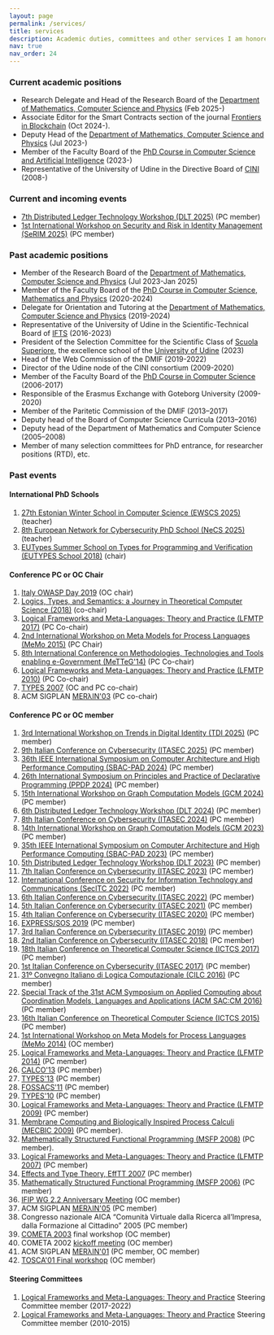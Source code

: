 ```yaml
---
layout: page
permalink: /services/
title: services
description: Academic duties, committees and other services I am honored to offer.
nav: true
nav_order: 24
---
```

### Current academic positions
- Research Delegate and Head of the Research Board of the [Department of Mathematics, Computer Science and Physics](https://www.dmif.uniud.it) (Feb 2025-)
- Associate Editor for the Smart Contracts section of the journal [Frontiers in Blockchain](https://www.frontiersin.org/journals/blockchain/sections/smart-contracts) (Oct 2024-).
- Deputy Head of the [Department of Mathematics, Computer Science and Physics](https://www.dmif.uniud.it) (Jul 2023-)
- Member of the Faculty Board of the [PhD Course in Computer Science and Artificial Intelligence](https://www.dmif.uniud.it/dottorato/iai/) (2023-)
- Representative of the University of Udine in the Directive Board of [CINI](https://www.consorzio-cini.it) (2008-)

### Current and incoming events
- [7th Distributed Ledger Technology Workshop (DLT 2025)](https://events.dimes.unical.it/dlt2025/) (PC member)
- [1st International Workshop on Security and Risk in Identity Management (SeRIM 2025)](https://st.fbk.eu/events/SeRIM2025/) (PC member)

### Past academic positions
- Member of the Research Board of the [Department of Mathematics, Computer Science and Physics](https://www.dmif.uniud.it) (Jul 2023-Jan 2025)
- Member of the Faculty Board of the [PhD Course in Computer Science, Mathematics and Physics](https://www.dmif.uniud.it/dottorato/imf/) (2020-2024)
- Delegate for Orientation and Tutoring at the [Department of Mathematics, Computer Science and Physics](https://www.dmif.uniud.it) (2019-2024)
- Representative of the University of Udine in the Scientific-Technical Board of [IFTS](https://www.formazioneiftsfvg.it/corsi-gratuiti-di-informatica-fvg/) (2016-2023)
- President of the Selection Committee for the Scientific Class of [Scuola Superiore](https://superiore.uniud.it), the excellence school of the [University of Udine](https://www.uniud.it) (2023)
- Head of the Web Commission of the DMIF (2019-2022)
- Director of the Udine node of the CINI consortium (2009-2020)
- Member of the Faculty Board of the [PhD Course in Computer Science](https://www.dmif.uniud.it/dottorato/informatica/) (2006-2017)
- Responsible of the Erasmus Exchange with Goteborg University (2009-2020)
- Member of the Paritetic Commission of the DMIF (2013–2017)
- Deputy head of the Board of Computer Science Curricula (2013–2016)
- Deputy head of the Department of Mathematics and Computer Science (2005–2008)
- Member of many selection committees for PhD entrance, for researcher positions (RTD), etc.


### Past events
#### International PhD Schools
1. [27th Estonian Winter School in Computer Science (EWSCS 2025)](https://cs.ioc.ee/ewscs/2025/) (teacher)
1. [8th European Network for Cybersecurity PhD School (NeCS 2025)](https://necs-winterschool.disi.unitn.it) (teacher)
1. [EUTypes Summer School on Types for Programming and Verification (EUTYPES School 2018)](https://sites.google.com/view/2018eutypesschool/home) (chair)

#### Conference PC or OC Chair
1. [Italy OWASP Day 2019](https://wiki.owasp.org/index.php/Italy_OWASP_Day_Udine_2019) (OC chair)
1. [Logics, Types, and Semantics: a Journey in Theoretical Computer Science (2018)](http://lts.dimi.uniud.it/) (co-chair)
1. [Logical Frameworks and Meta-Languages: Theory and Practice (LFMTP 2017)](http://lfmtp.org/workshops/2017/home.shtml) (PC Co-chair)
1. [2nd International Workshop on Meta Models for Process Languages (MeMo 2015)](http://discotec2015.inria.fr/memo-2015/) (PC Chair)
1. [8th International Conference on Methodologies, Technologies and Tools enabling e-Government (MeTTeG'14)](http://conferences.cs.unicam.it/metteg14/) (PC Co-chair)
1. [Logical Frameworks and Meta-Languages: Theory and Practice (LFMTP 2010)](http://lfmtp.org/workshops/2010/Site/Welcome.html) (PC Co-chair)
1. [TYPES 2007](/types07) (OC and PC co-chair)
1. ACM SIGPLAN [MERλIN'03](https://web.archive.org/web/20070620005050/http://merlin.dimi.uniud.it/merlin03/) (PC co-chair)


#### Conference PC or OC member
1. [3rd International Workshop on Trends in Digital Identity (TDI 2025)](https://st.fbk.eu/events/TDI2025) (PC member)
1. [9th Italian Conference on Cybersecurity (ITASEC 2025)](https://www.itasec.it/) (PC member)
1. [36th IEEE International Symposium on Computer Architecture and High Performance Computing (SBAC-PAD 2024)](https://sites.google.com/ime.usp.br/sbac2024/) (PC member)
1. [26th International Symposium on Principles and Practice of Declarative Programming (PPDP 2024)](https://ppdp2024.github.io) (PC member)
1. [15th International Workshop on Graph Computation Models (GCM 2024)](https://conf.researchr.org/home/staf-2024/gcm-2024) (PC member)
1. [6th Distributed Ledger Technology Workshop (DLT 2024)](https://dlt2024.di.unito.it/) (PC member)
1. [8th Italian Conference on Cybersecurity (ITASEC 2024)](https://www.itasec.it/) (PC member)
1. [14th International Workshop on Graph Computation Models (GCM 2023)](https://conf.researchr.org/home/staf-2023/gcm-2023) (PC member)
1. [35th IEEE International Symposium on Computer Architecture and High Performance Computing (SBAC-PAD 2023)](https://www.inf.pucrs.br/sbacpad2023/) (PC member)
1. [5th Distributed Ledger Technology Workshop (DLT 2023)](https://dltgroup.dmi.unipg.it/DLTWorkshop/dlt2023.html) (PC member)
1. [7th Italian Conference on Cybersecurity (ITASEC 2023)](https://www.itasec.it/) (PC member)
1. [International Conference on Security for Information Technology and Communications (SecITC 2022)](https://secitc.eu) (PC member)
1. [6th Italian Conference on Cybersecurity (ITASEC 2022)](https://2022.itasec.it/) (PC member)
1. [5th Italian Conference on Cybersecurity (ITASEC 2021)](https://2021.itasec.it/) (PC member)
1. [4th Italian Conference on Cybersecurity (ITASEC 2020)](https://2020.itasec.it/) (PC member)
1. [EXPRESS/SOS 2019](https://express-sos2019.cs.ru.nl) (PC member)
1. [3rd Italian Conference on Cybersecurity (ITASEC 2019)](https://2019.itasec.it/) (PC member)
1. [2nd Italian Conference on Cybersecurity (ITASEC 2018)](https://2018.itasec.it/) (PC member)
1. [18th Italian Conference on Theoretical Computer Science (ICTCS 2017)](http://ictcs2017.unina.it) (PC member)
1. [1st Italian Conference on Cybersecurity (ITASEC 2017)](http://2017.itasec.it/) (PC member)
1. [31º Convegno Italiano di Logica Computazionale (CILC 2016)](http://cilc2016.org) (PC member)
1. [Special Track of the 31st ACM Symposium on Applied Computing about Coordination Models, Languages and Applications (ACM
    SAC:CM 2016)](http://sac2016.apice.unibo.it) (PC member)
1. [16th Italian Conference on Theoretical Computer Science (ICTCS 2015)](http://ictcs2015.disia.unifi.it) (PC member)
1. [1st International Workshop on Meta Models for Process Languages (MeMo 2014)](http://www.itu.dk/research/models/wiki/index.php/MeMo2014/) (OC member)
1. [Logical Frameworks and Meta-Languages: Theory and Practice (LFMTP 2014)](http://complogic.cs.mcgill.ca/lfmtp14/) (PC member)
1. [CALCO'13](http://coalg.org/calco13/) (PC member)
1. [TYPES'13](http://www.irit.fr/TYPES2013/) (PC member)
1. [FOSSACS'11](http://www2.tcs.ifi.lmu.de/Konferenzen/FoSSaCS_2011) (PC member)
1. [TYPES'10](http://types10.mimuw.edu.pl/) (PC member)
1. [Logical Frameworks and Meta-Languages: Theory and Practice (LFMTP 2009)](http://workshops.inf.ed.ac.uk/lfmtp/) (PC member)
1. [Membrane Computing and Biologically Inspired Process Calculi (MECBIC 2009)](http://profs.info.uaic.ro/~mecbic/) (PC member).
1. [Mathematically Structured Functional Programming (MSFP 2008)](http://msfp.org.uk/) (PC member).
1. [Logical Frameworks and Meta-Languages: Theory and Practice (LFMTP 2007)](http://www.cs.mcgill.ca/~bpientka/lfmtp07/) (PC member)
1. [Effects and Type Theory, EffTT 2007](http://cs.ioc.ee/efftt/) (PC member)
1. [Mathematically Structured Functional Programming (MSFP 2006)](http://cs.ioc.ee/mpc-amast06/msfp/) (PC member)
1. [IFIP WG 2.2 Anniversary Meeting](/ifip06) (OC member)
1. ACM SIGPLAN [MERλIN'05](http://merlin.dimi.uniud.it) (PC member)
1. Congresso nazionale AICA “Comunità Virtuale dalla Ricerca all’Impresa, dalla Formazione al Cittadino” 2005 (PC member)
1. [COMETA 2003](http://cometa.dimi.uniud.it/cometa03/) final workshop (OC member)
1. COMETA 2002 [kickoff meeting](http://cometa.dimi.uniud.it/meetings/kickoff) (OC member)
1. ACM SIGPLAN [MERλIN'01](https://dblp.org/db/conf/merlin/merlin2001.html) (PC member, OC member)
1. [TOSCA'01 Final workshop](http://farfarello.dimi.uniud.it/tosca01/) (OC member)


#### Steering Committees
1. [Logical Frameworks and Meta-Languages: Theory and Practice](http://lfmtp.org/) Steering Committee member (2017-2022)
1. [Logical Frameworks and Meta-Languages: Theory and Practice](http://lfmtp.org/) Steering Committee member (2010-2015)
